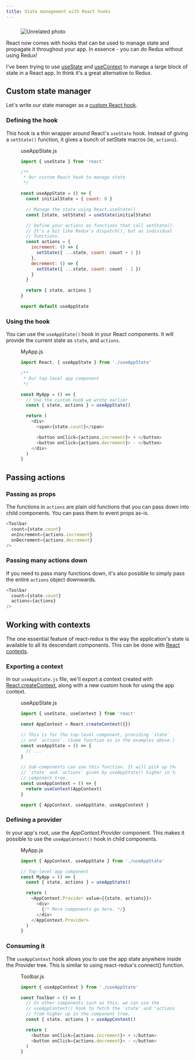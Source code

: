 ```yaml
---
title: State management with React hooks
---
```


###

<!-- {.-wider-literate-style} -->

<figure class='-no-pad'>
<img src='https://source.unsplash.com/Rs5BQj5zbf8/600x300' alt='Unrelated photo'>
</figure>

React now comes with hooks that can be used to manage state and propagate it throughout your app. In essence - you can do Redux without using Redux!

I've been trying to use [useState][usestate] and [useContext][usecontext] to manage a large block of state in a React app. In think it's a great alternative to Redux.

## Custom state manager

Let's write our state manager as a [custom React hook][custom].

### Defining the hook

<!-- {.-wider-literate-style} -->

This hook is a thin wrapper around React's `useState` hook. Instead of giving a `setState()` function, it gives a bunch of setState macros (ie, `actions`).

<figure>
<figcaption class='-title -alt'>useAppState.js</figcaption>

```js
import { useState } from 'react'

/**
 * Our custom React hook to manage state
 */

const useAppState = () => {
  const initialState = { count: 0 }

  // Manage the state using React.useState()
  const [state, setState] = useState(initialState)

  // Define your actions as functions that call setState().
  // It's a bit like Redux's dispatch(), but as individual
  // functions.
  const actions = {
    increment: () => {
      setState({ ...state, count: count + 1 })
    },
    decrement: () => {
      setState({ ...state, count: count - 1 })
    }
  }

  return { state, actions }
}

export default useAppState
```

</figure>

### Using the hook

<!-- {.-wider-literate-style} -->

You can use the `useAppState()` hook in your React components. It will provide the current state as `state`, and `actions`.

<figure>
<figcaption class='-title'>MyApp.js</figcaption>

```js
import React, { useAppState } from './useAppState'

/**
 * Our top-level app component
 */

const MyApp = () => {
  // Use the custom hook we wrote earlier
  const { state, actions } = useAppState()

  return (
    <div>
      <span>{state.count}</span>

      <button onClick={actions.increment}> + </button>
      <button onClick={actions.decrement}> - </button>
    </div>
  )
}
```

</figure>

## Passing actions

### Passing as props

<!-- {.-wider-literate-style} -->

The functions in `actions` are plain old functions that you can pass down into child components.
You can pass them to event props as-is.

<!-- prettier-ignore -->
```js
<Toolbar
  count={state.count}
  onIncrement={actions.increment}
  onDecrement={actions.decrement}
/>
```

### Passing many actions down

<!-- {.-wider-literate-style} -->

If you need to pass many functions down, it's also possible to simply pass the entire `actions` object downwards.

<!-- prettier-ignore -->
```js
<Toolbar
  count={state.count}
  actions={actions}
/>
```

[custom]: https://reactjs.org/docs/hooks-custom.html

## Working with contexts

The one essential feature of react-redux is the way the application's state is available to all its descendant components. This can be done with [React contexts][context].

### Exporting a context

<!-- {.-wider-literate-style} -->

In our `useAppState.js` file, we'll export a context created with [React.createContext][createcontext], along with a new custom hook for using the app context.

<figure>
<figcaption class='-title -alt'>useAppState.js</figcaption>

```js
import { useState, useContext } from 'react'

const AppContext = React.createContext({})

// This is for the top-level component, providing `state`
// and `actions`. (Same function as in the examples above.)
const useAppState = () => {
  // ...
}

// Sub-components can use this function. It will pick up the
// `state` and `actions` given by useAppState() higher in the
// component tree.
const useAppContext = () => {
  return useContext(AppContext)
}

export { AppContext, useAppState, useAppContext }
```

</figure>

### Defining a provider

<!-- {.-wider-literate-style} -->

In your app's root, use the _AppContext.Provider_ component. This makes it possible to use the `useAppContext()` hook in child components.

<figure>
<figcaption class='-title'>MyApp.js</figcaption>

```js
import { AppContext, useAppState } from './useAppState'

// Top-level app component
const MyApp = () => {
  const { state, actions } = useAppState()

  return (
    <AppContext.Provider value={{state, actions}}>
      <div>
        {/* More components go here. */}
      </div>
    </AppContext.Provider>
  )
}
```

</figure>

### Consuming it

<!-- {.-wider-literate-style} -->

The `useAppContext` hook allows you to use the app state anywhere inside the Provider tree. This is similar to using react-redux's connect() function.

<figure>
<figcaption class='-title -alt'>Toolbar.js</figcaption>

```js
import { useAppContext } from './useAppState'

const Toolbar = () => {
  // In other components such as this, we can use the
  // useAppContext() hook to fetch the 'state' and 'actions'
  // from higher up in the component tree.
  const { state, actions } = useAppContext()

  return (
    <button onClick={actions.increment}> + </button>
    <button onClick={actions.decrement}> - </button>
  )
}
```

</figure>

[usecontext]: https://reactjs.org/docs/hooks-reference.html#usecontext
[usestate]: https://reactjs.org/docs/hooks-reference.html#usestate
[context]: https://reactjs.org/docs/context.html
[createcontext]: https://reactjs.org/docs/context.html#createcontext
